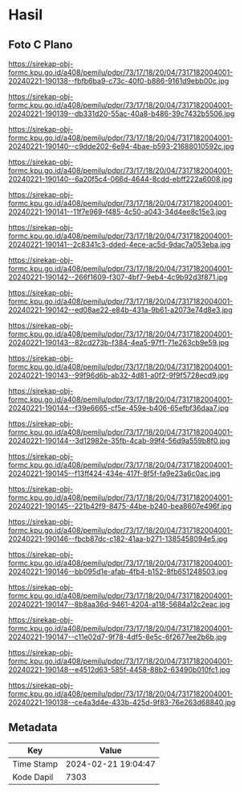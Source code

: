 # Hasil

## Foto C Plano

https://sirekap-obj-formc.kpu.go.id/a408/pemilu/pdpr/73/17/18/20/04/7317182004001-20240221-190138--fbfb6ba9-c73c-40f0-b886-9161d9ebb00c.jpg

https://sirekap-obj-formc.kpu.go.id/a408/pemilu/pdpr/73/17/18/20/04/7317182004001-20240221-190139--db331d20-55ac-40a8-b486-39c7432b5506.jpg

https://sirekap-obj-formc.kpu.go.id/a408/pemilu/pdpr/73/17/18/20/04/7317182004001-20240221-190140--c9dde202-6e94-4bae-b593-21688010592c.jpg

https://sirekap-obj-formc.kpu.go.id/a408/pemilu/pdpr/73/17/18/20/04/7317182004001-20240221-190140--6a20f5c4-066d-4644-8cdd-ebff222a6008.jpg

https://sirekap-obj-formc.kpu.go.id/a408/pemilu/pdpr/73/17/18/20/04/7317182004001-20240221-190141--11f7e969-f485-4c50-a043-34d4ee8c15e3.jpg

https://sirekap-obj-formc.kpu.go.id/a408/pemilu/pdpr/73/17/18/20/04/7317182004001-20240221-190141--2c8341c3-dded-4ece-ac5d-9dac7a053eba.jpg

https://sirekap-obj-formc.kpu.go.id/a408/pemilu/pdpr/73/17/18/20/04/7317182004001-20240221-190142--266f1609-f307-4bf7-9eb4-4c9b92d3f871.jpg

https://sirekap-obj-formc.kpu.go.id/a408/pemilu/pdpr/73/17/18/20/04/7317182004001-20240221-190142--ed08ae22-e84b-431a-9b61-a2073e74d8e3.jpg

https://sirekap-obj-formc.kpu.go.id/a408/pemilu/pdpr/73/17/18/20/04/7317182004001-20240221-190143--82cd273b-f384-4ea5-97f1-71e263cb9e59.jpg

https://sirekap-obj-formc.kpu.go.id/a408/pemilu/pdpr/73/17/18/20/04/7317182004001-20240221-190143--99f96d6b-ab32-4d81-a0f2-9f9f5728ecd9.jpg

https://sirekap-obj-formc.kpu.go.id/a408/pemilu/pdpr/73/17/18/20/04/7317182004001-20240221-190144--f39e6665-cf5e-459e-b406-65efbf36daa7.jpg

https://sirekap-obj-formc.kpu.go.id/a408/pemilu/pdpr/73/17/18/20/04/7317182004001-20240221-190144--3d12982e-35fb-4cab-99f4-56d9a559b8f0.jpg

https://sirekap-obj-formc.kpu.go.id/a408/pemilu/pdpr/73/17/18/20/04/7317182004001-20240221-190145--f13ff424-434e-417f-8f5f-fa9e23a6c0ac.jpg

https://sirekap-obj-formc.kpu.go.id/a408/pemilu/pdpr/73/17/18/20/04/7317182004001-20240221-190145--221b42f9-8475-44be-b240-bea8607e496f.jpg

https://sirekap-obj-formc.kpu.go.id/a408/pemilu/pdpr/73/17/18/20/04/7317182004001-20240221-190146--fbcb87dc-c182-41aa-b271-1385458094e5.jpg

https://sirekap-obj-formc.kpu.go.id/a408/pemilu/pdpr/73/17/18/20/04/7317182004001-20240221-190146--bb095d1e-afab-4fb4-b152-8fb651248503.jpg

https://sirekap-obj-formc.kpu.go.id/a408/pemilu/pdpr/73/17/18/20/04/7317182004001-20240221-190147--8b8aa36d-9461-4204-a118-5684a12c2eac.jpg

https://sirekap-obj-formc.kpu.go.id/a408/pemilu/pdpr/73/17/18/20/04/7317182004001-20240221-190147--c11e02d7-9f78-4df5-8e5c-6f2677ee2b6b.jpg

https://sirekap-obj-formc.kpu.go.id/a408/pemilu/pdpr/73/17/18/20/04/7317182004001-20240221-190148--e4512d63-585f-4458-88b2-63490b010fc1.jpg

https://sirekap-obj-formc.kpu.go.id/a408/pemilu/pdpr/73/17/18/20/04/7317182004001-20240221-190138--ce4a3d4e-433b-425d-9f83-76e263d68840.jpg


## Metadata

| Key        | Value               |
| ---------- | ------------------- |
| Time Stamp | 2024-02-21 19:04:47 |
| Kode Dapil | 7303                |



